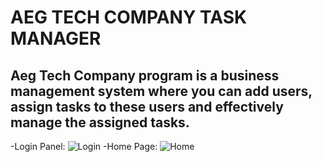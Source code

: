 # AEG TECH COMPANY TASK MANAGER
## Aeg Tech Company program is a business management system where you can add users, assign tasks to these users and effectively manage the assigned tasks.
-Login Panel:
![Login](https://github.com/EmirGecgin/taskmanagerimg/blob/main/Ekran%20G%C3%B6r%C3%BCnt%C3%BCs%C3%BC%20(218).png?raw=true)
-Home Page:
![Home](https://github.com/EmirGecgin/taskmanagerimg/blob/main/Ekran%20G%C3%B6r%C3%BCnt%C3%BCs%C3%BC%20(219).png?raw=true)
